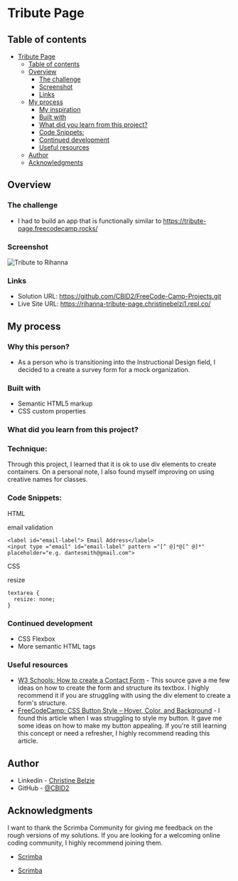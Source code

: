 # Tribute Page 
 ## Table of contents

- [Tribute Page](#tribute-page)
	- [Table of contents](#table-of-contents)
	- [Overview](#overview)
		- [The challenge](#the-challenge)
		- [Screenshot](#screenshot)
		- [Links](#links)
	- [My process](#my-process)
		- [My inspiration](#my-inspiration)
		- [Built with](#built-with)
		- [What did you learn from this project?](#what-did-you-learn)
		- [Code Snippets:](#code-snippets)
		- [Continued development](#continued-development)
		- [Useful resources](#useful-resources)
	- [Author](#author)
	- [Acknowledgments](#acknowledgments)


## Overview

### The challenge

- I had to build an app that is functionally similar to https://tribute-page.freecodecamp.rocks/


### Screenshot
![Tribute to Rihanna](https://user-images.githubusercontent.com/105683440/197928899-0f0913cb-824d-4d04-8c9b-a0ba31eff7ce.png)



### Links

- Solution URL: https://github.com/CBID2/FreeCode-Camp-Projects.git
- Live Site URL: https://rihanna-tribute-page.christinebelzi1.repl.co/

## My process
<!--  -->
### Why this person?
- As a person who is transitioning into the Instructional Design field, I decided to a create a survey form for a mock organization.   
### Built with
- Semantic HTML5 markup
- CSS custom properties



### What did you learn from this project?
### Technique:
Through this project, I learned that it is ok to use div elements to create containers. On a personal note, I also found myself improving on using creative names for classes.

### Code Snippets:
<!-- Pick the HTML code line that you like the most -->
HTML

email validation
```
<label id="email-label"> Email Address</label>
<input type ="email" id="email-label" pattern ="[^ @]*@[^ @]*" placeholder="e.g. dantesmith@gmail.com">
```

CSS
<!-- Pick the code line that you like the most -->
resize
```
textarea {
  resize: none;
}
```




### Continued development

- CSS Flexbox
- More semantic HTML tags



### Useful resources
<!-- Pick 2-3 sources that stood out to you. -->
- [W3 Schools: How to create a Contact Form](https://www.w3schools.com/howto/howto_css_contact_form.asp) - This source gave a me few ideas on how to create the form and structure its textbox. I highly recommend it if you are struggling with using the div element to create a form's structure. 
- [FreeCodeCamp: CSS Button Style – Hover, Color, and Background](https://www.freecodecamp.org/news/css-button-style-hover-color-and-background/) - I found this article when I was struggling to style my button. It gave me some ideas on how to make my button appealing. If you're still learning this concept or need a refresher, I highly recommend reading this article.


## Author

- Linkedin - [Christine Belzie](https://www.linkedin.com/in/christinebelzie)
- GitHub - [@CBID2](https://github.com/CBID2)



## Acknowledgments

I want to thank the Scrimba Community for giving me feedback on the rough versions of my solutions. If you are looking for a welcoming online coding community, I highly recommend joining them.

- [Scrimba](https://scrimba.com/)


- [Scrimba](https://scrimba.com/)